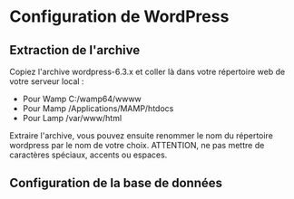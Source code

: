 # Configuration de WordPress

## Extraction de l'archive
Copiez l'archive wordpress-6.3.x et coller là dans votre répertoire web de votre serveur local :
- Pour Wamp C:/wamp64/wwww
- Pour Mamp /Applications/MAMP/htdocs
- Pour Lamp /var/www/html

Extraire l'archive, vous pouvez ensuite renommer le nom du répertoire wordpress par le nom de votre choix. ATTENTION, ne pas mettre de caractères spéciaux, accents ou espaces.

## Configuration de la base de données
